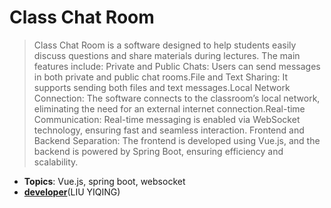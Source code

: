# Class Chat Room

> Class Chat Room is a software designed to help students easily discuss questions and share materials during lectures. The main features include: Private and Public Chats: Users can send messages in both private and public chat rooms.File and Text Sharing: It supports sending both files and text messages.Local Network Connection: The software connects to the classroom’s local network, eliminating the need for an external internet connection.Real-time Communication: Real-time messaging is enabled via WebSocket technology, ensuring fast and seamless interaction. Frontend and Backend Separation: The frontend is developed using Vue.js, and the backend is powered by Spring Boot, ensuring efficiency and scalability.

- **Topics**: Vue.js, spring boot, websocket
- [**developer**](JIA_MU)(LIU YIQING)
